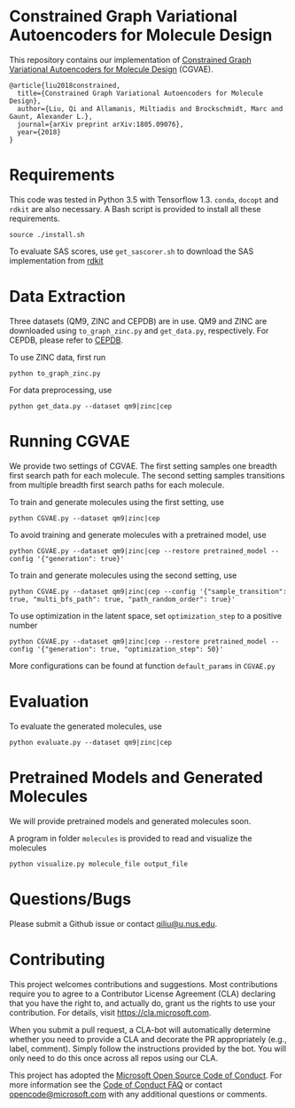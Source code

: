 # Constrained Graph Variational Autoencoders for Molecule Design

This repository contains our implementation of [Constrained Graph Variational Autoencoders for Molecule Design](https://arxiv.org/abs/1805.09076) (CGVAE). 

```
@article{liu2018constrained,
  title={Constrained Graph Variational Autoencoders for Molecule Design},
  author={Liu, Qi and Allamanis, Miltiadis and Brockschmidt, Marc and Gaunt, Alexander L.},
  journal={arXiv preprint arXiv:1805.09076},
  year={2018}
}
```

# Requirements

This code was tested in Python 3.5 with Tensorflow 1.3. `conda`, `docopt` and `rdkit` are also necessary. A Bash script is provided to install all these requirements.

```
source ./install.sh
```

To evaluate SAS scores, use `get_sascorer.sh` to download the SAS implementation from [rdkit](https://github.com/rdkit/rdkit/tree/master/Contrib/SA_Score)

# Data Extraction

Three datasets (QM9, ZINC and CEPDB) are in use. QM9 and ZINC are downloaded using `to_graph_zinc.py` and `get_data.py`, respectively. For CEPDB, please refer to [CEPDB](http://cleanenergy.molecularspace.org/).

To use ZINC data, first run 

```
python to_graph_zinc.py
```

For data preprocessing, use

```
python get_data.py --dataset qm9|zinc|cep
```

# Running CGVAE

We provide two settings of CGVAE. The first setting samples one breadth first search path for each molecule. The second setting samples transitions from multiple breadth first search paths for each molecule. 

To train and generate molecules using the first setting, use

```
python CGVAE.py --dataset qm9|zinc|cep
```

To avoid training and generate molecules with a pretrained model, use

```
python CGVAE.py --dataset qm9|zinc|cep --restore pretrained_model --config '{"generation": true}'
```

To train and generate molecules using the second setting, use

```
python CGVAE.py --dataset qm9|zinc|cep --config '{"sample_transition": true, "multi_bfs_path": true, "path_random_order": true}'
```

To use optimization in the latent space, set `optimization_step` to a positive number

```
python CGVAE.py --dataset qm9|zinc|cep --restore pretrained_model --config '{"generation": true, "optimization_step": 50}'
```

More configurations can be found at function `default_params` in `CGVAE.py`

# Evaluation

To evaluate the generated molecules, use

```
python evaluate.py --dataset qm9|zinc|cep
```

# Pretrained Models and Generated Molecules
<!--
We provide pretrained models and generated molecules for both settings. The following files are pretrained models

```
pretrained/qm9_setting1
pretrained/qm9_setting2
pretrained/zinc_setting1
pretrained/zinc_setting2
pretrained/cep_setting1
pretrained/cep_setting2
```

The following files are generated molecules

```
molecules/generated_smiles_qm9_setting1
molecules/generated_smiles_qm9_setting2
molecules/generated_smiles_zinc_setting1
molecules/generated_smiles_zinc_setting2
molecules/generated_smiles_cep_setting1
molecules/generated_smiles_cep_setting2
```
-->

We will provide pretrained models and generated molecules soon.

A program in folder `molecules` is provided to read and visualize the molecules

```
python visualize.py molecule_file output_file
```

# Questions/Bugs

Please submit a Github issue or contact [qiliu@u.nus.edu](mailto:qiliu@u.nus.edu).

# Contributing

This project welcomes contributions and suggestions.  Most contributions require you to agree to a
Contributor License Agreement (CLA) declaring that you have the right to, and actually do, grant us
the rights to use your contribution. For details, visit https://cla.microsoft.com.

When you submit a pull request, a CLA-bot will automatically determine whether you need to provide
a CLA and decorate the PR appropriately (e.g., label, comment). Simply follow the instructions
provided by the bot. You will only need to do this once across all repos using our CLA.

This project has adopted the [Microsoft Open Source Code of Conduct](https://opensource.microsoft.com/codeofconduct/).
For more information see the [Code of Conduct FAQ](https://opensource.microsoft.com/codeofconduct/faq/) or
contact [opencode@microsoft.com](mailto:opencode@microsoft.com) with any additional questions or comments.

